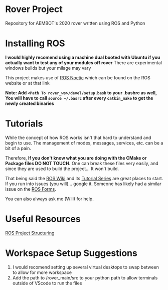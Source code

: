 # Rover Project

Repository for AEMBOT's 2020 rover written using ROS and Python

# Installing ROS

**I would highly recomend using a machine dual booted with Ubuntu if you actually want to test any of your modules off rover**
There are experimental windows builds but your milage may vary

This project makes use of [ROS Noetic](http://wiki.ros.org/noetic/Installation) which can be found on the ROS website or at that link

**Note: Add `<Path To rover_ws>/devel/setup.bash` to your .bashrc as well, You will have to call `source ~/.basrc` after every `catkin_make` to get the newly created binaries**

# Tutorials

While the concept of how ROS works isn't that hard to understand and begin to use. The management of modes, messages, services, etc. can be a bit of a pain. 

Therefore, 
**If you don't know what you are doing with the CMake or Package files DO NOT TOUCH.**
One can break these files very easily, and since they are used to build the project... It won't build.

That being said the [ROS Wiki](http://wiki.ros.org) and its [Tutorial Series](http://wiki.ros.org/ROS/Tutorials) are great places to start. If you run into issues (you will)... google it. Someone has likely had a similar issue on the [ROS Forms](https://answers.ros.org/questions/).

You can also always ask me (Will) for help.

# Useful Resources

[ROS Project Structuring](http://www.artificialhumancompanions.com/structure-python-based-ros-package/)

# Workspace Setup Suggestions

1. I would recomend setting up several virtual desktops to swap between to allow for more workspace
2. Add the path to /rover_main/src to your python path to allow terminals outside of VScode to run the files
